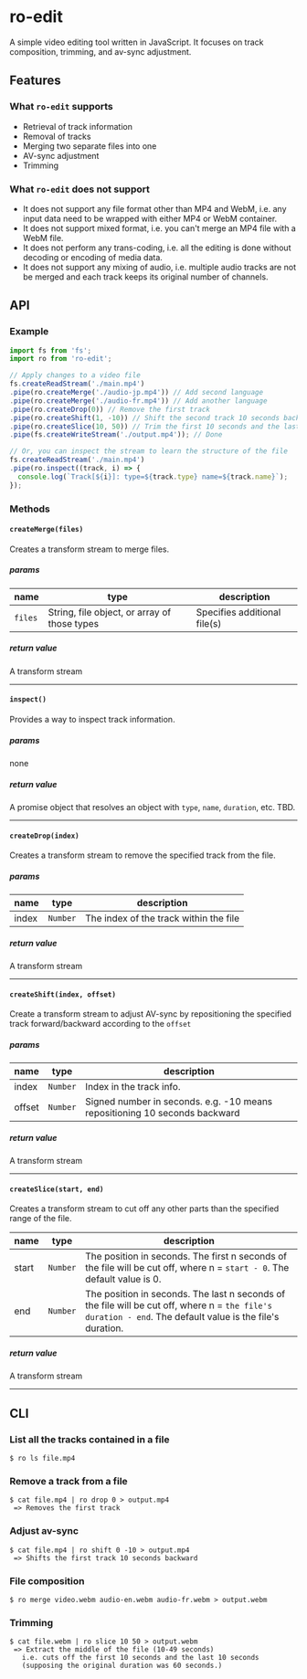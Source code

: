 # ro-edit
A simple video editing tool written in JavaScript. It focuses on track composition, trimming, and av-sync adjustment.

## Features

### What `ro-edit` supports
* Retrieval of track information
* Removal of tracks
* Merging two separate files into one
* AV-sync adjustment
* Trimming

### What `ro-edit` does not support
* It does not support any file format other than MP4 and WebM, i.e. any input data need to be wrapped with either MP4 or WebM container.
* It does not support mixed format, i.e. you can't merge an MP4 file with a WebM file.
* It does not perform any trans-coding, i.e. all the editing is done without decoding or encoding of media data.
* It does not support any mixing of audio, i.e. multiple audio tracks are not be merged and each track keeps its original number of channels.

## API

### Example
```js
import fs from 'fs';
import ro from 'ro-edit';

// Apply changes to a video file
fs.createReadStream('./main.mp4')
.pipe(ro.createMerge('./audio-jp.mp4')) // Add second language
.pipe(ro.createMerge('./audio-fr.mp4')) // Add another language
.pipe(ro.createDrop(0)) // Remove the first track
.pipe(ro.createShift(1, -10)) // Shift the second track 10 seconds backward
.pipe(ro.createSlice(10, 50)) // Trim the first 10 seconds and the last 10 seconds
.pipe(fs.createWriteStream('./output.mp4')); // Done

// Or, you can inspect the stream to learn the structure of the file
fs.createReadStream('./main.mp4')
.pipe(ro.inspect((track, i) => {
  console.log(`Track[${i}]: type=${track.type} name=${track.name}`);
});
```

### Methods

#### `createMerge(files)`
Creates a transform stream to merge files.

##### params

| name | type | description |
|---|---|---|
| `files` | String, file object, or array of those types| Specifies additional file(s) |

##### return value
A transform stream

---
#### `inspect()`
Provides a way to inspect track information.

##### params
none

##### return value
A promise object that resolves an object with `type`, `name`, `duration`, etc. TBD.

---
#### `createDrop(index)`
Creates a transform stream to remove the specified track from the file.

##### params
| name | type | description |
|---|---|---|
| index  | `Number` | The index of the track within the file |

##### return value
A transform stream

---
#### `createShift(index, offset)`
Create a transform stream to adjust AV-sync by repositioning the specified track forward/backward according to the `offset`

##### params
| name | type | description |
|---|---|---|
| index  | `Number` | Index in the track info. |
| offset  | `Number` | Signed number in seconds. e.g. -10 means repositioning 10 seconds backward |

##### return value
A transform stream

---
#### `createSlice(start, end)`
Creates a transform stream to cut off any other parts than the specified range of the file.

| name | type | description |
|---|---|---|
| start  | `Number` | The position in seconds. The first n seconds of the file will be cut off, where n = `start - 0`. The default value is 0. |
| end  | `Number` | The position in seconds. The last n seconds of the file will be cut off, where n = `the file's duration - end`. The default value is the file's duration. |

##### return value
A transform stream

---

## CLI

### List all the tracks contained in a file
```
$ ro ls file.mp4
```

### Remove a track from a file
```
$ cat file.mp4 | ro drop 0 > output.mp4
 => Removes the first track
```

### Adjust av-sync
```
$ cat file.mp4 | ro shift 0 -10 > output.mp4
 => Shifts the first track 10 seconds backward
```

### File composition
```
$ ro merge video.webm audio-en.webm audio-fr.webm > output.webm
```

### Trimming
```
$ cat file.webm | ro slice 10 50 > output.webm
 => Extract the middle of the file (10-49 seconds)
   i.e. cuts off the first 10 seconds and the last 10 seconds
   (supposing the original duration was 60 seconds.)
```

